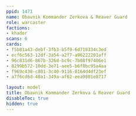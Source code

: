 ```yaml
---
ppid: 1471
name: Obavnik Kommander Zerkova & Reaver Guard
role: warcaster
factions:
- khador
scans: 6
cards:
- f5b81a43-debf-3fb3-b5f9-6d718334c3ed
- ecf6c563-12df-3a54-a2f7-a96222201aff
- 96c831d6-867b-326d-bc9c-7b08f97406e1
- 8299b572-10dd-3e71-aee5-b6f8bc95a4aa
- f969c438-c801-3c40-9116-0164d4df23ef
- a7f6cd6d-40a1-349a-af62-eea9801e8717

layout: model
title: Obavnik Kommander Zerkova & Reaver Guard
disableToc: true
hidden: true
---
```

